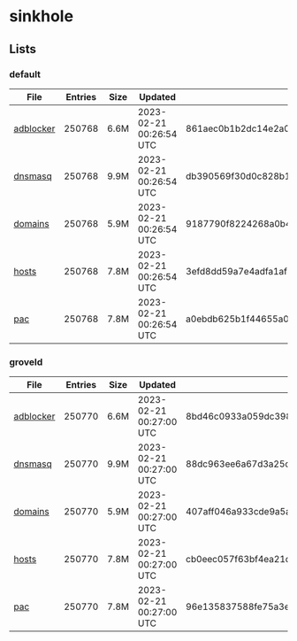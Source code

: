 # sinkhole

## Lists

### default

|File|Entries|Size|Updated|Hash|
|-|-|-|-|-|
|[adblocker](https://raw.githubusercontent.com/groveld/sinkhole/lists/default/adblocker.txt)|250768|6.6M|2023-02-21 00:26:54 UTC|861aec0b1b2dc14e2a023407f42b163ff6706aa8908c80bc170f8ad06c4ccc0a|
|[dnsmasq](https://raw.githubusercontent.com/groveld/sinkhole/lists/default/dnsmasq.txt)|250768|9.9M|2023-02-21 00:26:54 UTC|db390569f30d0c828b163c261c657b97f904b974119ff74b7c285ab08c7cdd0d|
|[domains](https://raw.githubusercontent.com/groveld/sinkhole/lists/default/domains.txt)|250768|5.9M|2023-02-21 00:26:54 UTC|9187790f8224268a0b4c2f4da491529226302e347164a19b14d7d3927c43ffb2|
|[hosts](https://raw.githubusercontent.com/groveld/sinkhole/lists/default/hosts.txt)|250768|7.8M|2023-02-21 00:26:54 UTC|3efd8dd59a7e4adfa1af4f7c7640c647df56d2a3308c9c8b731ca81114c680bd|
|[pac](https://raw.githubusercontent.com/groveld/sinkhole/lists/default/pac.txt)|250768|7.8M|2023-02-21 00:26:54 UTC|a0ebdb625b1f44655a0a41903ad3215466ac371e2f365ccc357093140ecd15ae|

### groveld

|File|Entries|Size|Updated|Hash|
|-|-|-|-|-|
|[adblocker](https://raw.githubusercontent.com/groveld/sinkhole/lists/groveld/adblocker.txt)|250770|6.6M|2023-02-21 00:27:00 UTC|8bd46c0933a059dc398ad90ba1920be35d4568d0622680a835f0a9f8b52ca2f2|
|[dnsmasq](https://raw.githubusercontent.com/groveld/sinkhole/lists/groveld/dnsmasq.txt)|250770|9.9M|2023-02-21 00:27:00 UTC|88dc963ee6a67d3a25c1109c12af2483a10ef1784f1c59a7c2a3d2a39f2077eb|
|[domains](https://raw.githubusercontent.com/groveld/sinkhole/lists/groveld/domains.txt)|250770|5.9M|2023-02-21 00:27:00 UTC|407aff046a933cde9a5a8ed5eea55019b2db4f1191754a6fefe2e2141d2ab659|
|[hosts](https://raw.githubusercontent.com/groveld/sinkhole/lists/groveld/hosts.txt)|250770|7.8M|2023-02-21 00:27:00 UTC|cb0eec057f63bf4ea21de823bf4580deb4a242e6f90bdc137bf8bbb0b2760ef6|
|[pac](https://raw.githubusercontent.com/groveld/sinkhole/lists/groveld/pac.txt)|250770|7.8M|2023-02-21 00:27:00 UTC|96e135837588fe75a3eaf505ba30f0ae6c5485005f9c0b74cc1d77213d0197d6|
